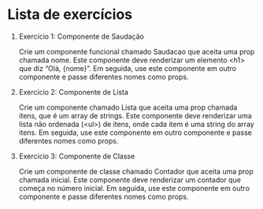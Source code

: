 <h1>Lista de exercícios</h1>
<ol>
  <li>
    Exercício 1: Componente de Saudação
    <p> Crie um componente funcional chamado Saudacao que aceita uma prop chamada nome. Este componente deve renderizar um elemento &#60;h1> que diz “Olá, {nome}”. Em seguida, use este componente em outro componente e passe diferentes nomes como props.</p>
  </li>
  <li>
    Exercício 2: Componente de Lista
    <p>Crie um componente chamado Lista que aceita uma prop chamada itens, que é um array de strings. Este componente deve renderizar uma lista não ordenada (&#60;ul>) de itens, onde cada item é uma string do array itens. Em seguida, use este componente em outro componente e passe diferentes nomes como props.</p>
  </li>
  <li>
    Exercício 3: Componente de Classe
    <p>Crie um componente de classe chamado Contador que aceita uma prop chamada inicial. Este componente deve renderizar um contador que começa no número inicial. Em seguida, use este componente em outro componente e passe diferentes nomes como props.</p>
  </li>
</ol>